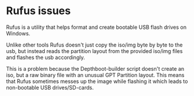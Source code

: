# Rufus issues

Rufus is a utility that helps format and create bootable USB flash drives on Windows.

Unlike other tools Rufus doesn't just copy the iso/img byte by byte to the usb, but instead reads the partition layout
from the provided iso/img files and flashes the usb accordingly.

This is a problem because the Depthboot-builder script doesn't create an iso, but a raw binary file with an unusual
GPT Partition layout. This means that Rufus sometimes messes up the image while flashing it which leads to non-bootable
USB drives/SD-cards.